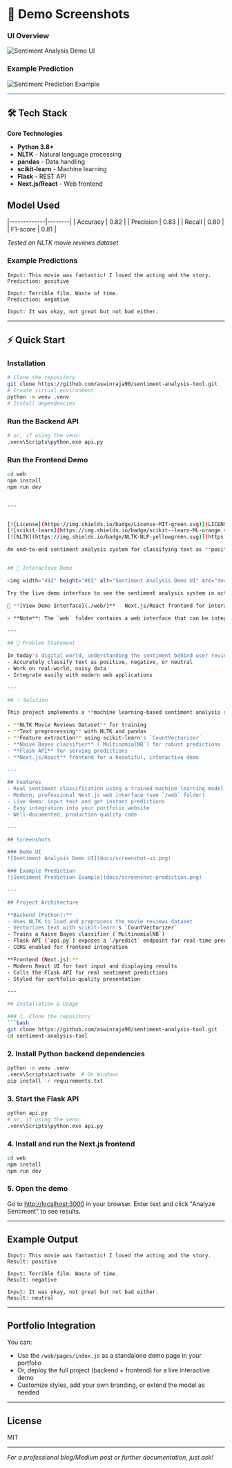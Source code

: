 # 🚀 Demo Screenshots

### UI Overview
![Sentiment Analysis Demo UI](docs/screenshot-ui.png)

### Example Prediction
![Sentiment Prediction Example](docs/screenshot-prediction.png)

---
## 🛠️ Tech Stack

**Core Technologies**
- **Python 3.8+**
- **NLTK** - Natural language processing
- **pandas** - Data handling
- **scikit-learn** - Machine learning
- **Flask** - REST API
- **Next.js/React** - Web frontend

**Model Used**
---


|-------------|--------|
| Accuracy    | 0.82   |
| Precision   | 0.83   |
| Recall      | 0.80   |
| F1-score    | 0.81   |

*Tested on NLTK movie reviews dataset*

### Example Predictions
```
Input: This movie was fantastic! I loved the acting and the story.
Prediction: positive

Input: Terrible film. Waste of time.
Prediction: negative

Input: It was okay, not great but not bad either.
```

---

## ⚡ Quick Start

### Installation

```bash
# Clone the repository
git clone https://github.com/aswinraja98/sentiment-analysis-tool.git
# Create virtual environment
python -m venv .venv
# Install dependencies
```

### Run the Backend API

```bash
# or, if using the venv:
.venv\Scripts\python.exe api.py
```

### Run the Frontend Demo
```bash
cd web
npm install
npm run dev


---


[![License](https://img.shields.io/badge/License-MIT-green.svg)](LICENSE)
[![scikit-learn](https://img.shields.io/badge/scikit--learn-ML-orange.svg)](https://scikit-learn.org/)
[![NLTK](https://img.shields.io/badge/NLTK-NLP-yellowgreen.svg)](https://www.nltk.org/)

An end-to-end sentiment analysis system for classifying text as **positive**, **negative**, or **neutral**. Built with Python (NLTK, pandas, scikit-learn) and a modern Next.js web UI. Ideal for analyzing reviews, comments, or messages. Fully portfolio-ready.


## 🚀 Interactive Demo

<img width="492" height="863" alt="Sentiment Analysis Demo UI" src="docs/screenshot-ui.png" />

Try the live demo interface to see the sentiment analysis system in action! Paste text and get instant predictions.

📍 **[View Demo Interface](./web/)** - Next.js/React frontend for interactive sentiment analysis

> **Note**: The `web` folder contains a web interface that can be integrated with this Python backend to create a full-stack application. See [web/README.md](./web/README.md) for integration instructions.

---

## 🎯 Problem Statement

In today's digital world, understanding the sentiment behind user reviews, comments, and messages is crucial for businesses and researchers. There's a growing need for automated systems that can:
- Accurately classify text as positive, negative, or neutral
- Work on real-world, noisy data
- Integrate easily with modern web applications

---

## 💡 Solution

This project implements a **machine learning-based sentiment analysis system** using:

- **NLTK Movie Reviews Dataset** for training
- **Text preprocessing** with NLTK and pandas
- **Feature extraction** using scikit-learn's `CountVectorizer`
- **Naive Bayes classifier** (`MultinomialNB`) for robust predictions
- **Flask API** for serving predictions
- **Next.js/React** frontend for a beautiful, interactive demo

---

## Features
- Real sentiment classification using a trained machine learning model (Naive Bayes, NLTK movie reviews dataset)
- Modern, professional Next.js web interface (see `/web` folder)
- Live demo: input text and get instant predictions
- Easy integration into your portfolio website
- Well-documented, production-quality code

---

## Screenshots

### Demo UI
![Sentiment Analysis Demo UI](docs/screenshot-ui.png)

### Example Prediction
![Sentiment Prediction Example](docs/screenshot-prediction.png)

---

## Project Architecture

**Backend (Python):**
- Uses NLTK to load and preprocess the movie reviews dataset
- Vectorizes text with scikit-learn's `CountVectorizer`
- Trains a Naive Bayes classifier (`MultinomialNB`)
- Flask API (`api.py`) exposes a `/predict` endpoint for real-time predictions
- CORS enabled for frontend integration

**Frontend (Next.js):**
- Modern React UI for text input and displaying results
- Calls the Flask API for real sentiment predictions
- Styled for portfolio-quality presentation

---

## Installation & Usage

### 1. Clone the repository
```bash
git clone https://github.com/aswinraja98/sentiment-analysis-tool.git
cd sentiment-analysis-tool
```

### 2. Install Python backend dependencies
```bash
python -m venv .venv
.venv\Scripts\activate  # On Windows
pip install -r requirements.txt
```

### 3. Start the Flask API
```bash
python api.py
# or, if using the venv:
.venv\Scripts\python.exe api.py
```

### 4. Install and run the Next.js frontend
```bash
cd web
npm install
npm run dev
```

### 5. Open the demo
Go to [http://localhost:3000](http://localhost:3000) in your browser. Enter text and click "Analyze Sentiment" to see results.

---

## Example Output
```
Input: This movie was fantastic! I loved the acting and the story.
Result: positive

Input: Terrible film. Waste of time.
Result: negative

Input: It was okay, not great but not bad either.
Result: neutral
```

---

## Portfolio Integration

You can:
- Use the `/web/pages/index.js` as a standalone demo page in your portfolio
- Or, deploy the full project (backend + frontend) for a live interactive demo
- Customize styles, add your own branding, or extend the model as needed

---

## License
MIT

---
*For a professional blog/Medium post or further documentation, just ask!*
